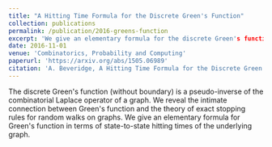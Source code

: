 ```yaml
---
title: "A Hitting Time Formula for the Discrete Green's Function"
collection: publications
permalink: /publication/2016-greens-function
excerpt: 'We give an elementary formula for the discrete Green's function in terms of state-to-state hitting times of the underlying graph.'
date: 2016-11-01
venue: 'Combinatorics, Probability and Computing'
paperurl: 'https://arxiv.org/abs/1505.06989'
citation: 'A. Beveridge, A Hitting Time Formula for the Discrete Green's Function, Combinatorics, Probability and Computing, Vol. 25, (2016) pp. 362-379.'
---
```


The discrete Green's function (without boundary) is a pseudo-inverse of the combinatorial Laplace operator of a graph. 
We reveal the intimate connection between Green's function and the theory of exact stopping rules for random walks on graphs. 
We give an elementary formula for Green's function in terms of state-to-state hitting times of the underlying graph.
